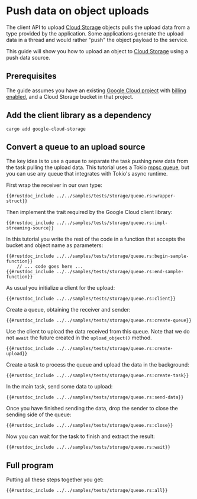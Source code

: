 <!-- 
Copyright 2025 Google LLC

Licensed under the Apache License, Version 2.0 (the "License");
you may not use this file except in compliance with the License.
You may obtain a copy of the License at

    https://www.apache.org/licenses/LICENSE-2.0

Unless required by applicable law or agreed to in writing, software
distributed under the License is distributed on an "AS IS" BASIS,
WITHOUT WARRANTIES OR CONDITIONS OF ANY KIND, either express or implied.
See the License for the specific language governing permissions and
limitations under the License.
-->

# Push data on object uploads

The client API to upload [Cloud Storage] objects pulls the upload data from a
type provided by the application. Some applications generate the upload data in
a thread and would rather "push" the object payload to the service.

This guide will show you how to upload an object to [Cloud Storage] using a push
data source.

## Prerequisites

The guide assumes you have an existing [Google Cloud project] with
[billing enabled], and a Cloud Storage bucket in that project.

## Add the client library as a dependency

```shell
cargo add google-cloud-storage
```

## Convert a queue to an upload source

The key idea is to use a queue to separate the task pushing new data from the
task pulling the upload data. This tutorial uses a Tokio [mpsc queue], but you
can use any queue that integrates with Tokio's async runtime.

First wrap the receiver in our own type:

```rust,ignore,noplayground
{{#rustdoc_include ../../samples/tests/storage/queue.rs:wrapper-struct}}
```

Then implement the trait required by the Google Cloud client library:

```rust,ignore,noplayground
{{#rustdoc_include ../../samples/tests/storage/queue.rs:impl-streaming-source}}
```

In this tutorial you write the rest of the code in a function that accepts the
bucket and object name as parameters:

```rust,ignore,noplayground
{{#rustdoc_include ../../samples/tests/storage/queue.rs:begin-sample-function}}
    // ... code goes here ...
{{#rustdoc_include ../../samples/tests/storage/queue.rs:end-sample-function}}
```

As usual you initialize a client for the upload:

```rust,ignore,noplayground
{{#rustdoc_include ../../samples/tests/storage/queue.rs:client}}
```

Create a queue, obtaining the receiver and sender:

```rust,ignore,noplayground
{{#rustdoc_include ../../samples/tests/storage/queue.rs:create-queue}}
```

Use the client to upload the data received from this queue. Note that we do not
`await` the future created in the `upload_object()` method.

```rust,ignore,noplayground
{{#rustdoc_include ../../samples/tests/storage/queue.rs:create-upload}}
```

Create a task to process the queue and upload the data in the background:

```rust,ignore,noplayground
{{#rustdoc_include ../../samples/tests/storage/queue.rs:create-task}}
```

In the main task, send some data to upload:

```rust,ignore,noplayground
{{#rustdoc_include ../../samples/tests/storage/queue.rs:send-data}}
```

Once you have finished sending the data, drop the sender to close the sending
side of the queue:

```rust,ignore,noplayground
{{#rustdoc_include ../../samples/tests/storage/queue.rs:close}}
```

Now you can wait for the task to finish and extract the result:

```rust,ignore,noplayground
{{#rustdoc_include ../../samples/tests/storage/queue.rs:wait}}
```

## Full program

Putting all these steps together you get:

```rust,ignore,noplayground
{{#rustdoc_include ../../samples/tests/storage/queue.rs:all}}
```

[billing enabled]: https://cloud.google.com/billing/docs/how-to/verify-billing-enabled#confirm_billing_is_enabled_on_a_project
[cloud storage]: https://cloud.google.com/storage
[google cloud project]: https://cloud.google.com/resource-manager/docs/creating-managing-projects
[mpsc queue]: https://docs.rs/tokio/latest/tokio/sync/mpsc/index.html
